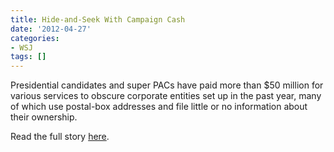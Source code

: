 ```yaml
---
title: Hide-and-Seek With Campaign Cash
date: '2012-04-27'
categories:
- WSJ
tags: []
---
```

Presidential candidates and super PACs have paid more than $50 million for various services to obscure corporate entities set up in the past year, many of which use postal-box addresses and file little or no information about their ownership.

Read the full story [here](http://wsj.com/article/SB10001424052702304811304577367951985614544.html).
